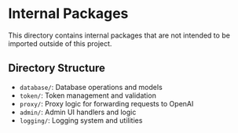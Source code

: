 # Internal Packages

This directory contains internal packages that are not intended to be imported outside of this project.

## Directory Structure

- `database/`: Database operations and models
- `token/`: Token management and validation
- `proxy/`: Proxy logic for forwarding requests to OpenAI
- `admin/`: Admin UI handlers and logic
- `logging/`: Logging system and utilities